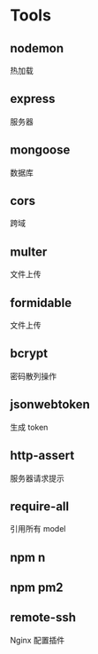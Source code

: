<!--
 * @Author: your name
 * @Date: 2020-07-02 13:56:57
 * @LastEditTime: 2020-09-08 10:17:45
 * @LastEditors: Please set LastEditors
 * @Description: In User Settings Edit
 * @FilePath: \vue-note\Node\tools.md
-->

# Tools

## nodemon

热加载

## express

服务器

## mongoose

数据库

## cors

跨域

## multer

文件上传

## formidable

文件上传

## bcrypt

密码散列操作

## jsonwebtoken

生成 token

## http-assert

服务器请求提示

## require-all

引用所有 model

## npm n

## npm pm2

## remote-ssh

Nginx 配置插件
